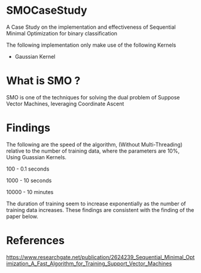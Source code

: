 # SMOCaseStudy
A Case Study on the implementation and effectiveness of Sequential Minimal Optimization for binary classification

The following implementation only make use of the following Kernels
- Gaussian Kernel

# What is SMO ? 
SMO is one of the techniques for solving the dual problem of Suppose Vector Machines, leveraging Coordinate Ascent

# Findings
The following are the speed of the algorithm, (Without Multi-Threading) relative to the number of training data, where the parameters are 10%, Using Guassian Kernels. 

100 - 0.1 seconds

1000 - 10 seconds

10000 - 10 minutes


The duration of training seem to increase exponentially as the number of training data increases.
These findings are consistent with the finding of the paper below. 

# References 
https://www.researchgate.net/publication/2624239_Sequential_Minimal_Optimization_A_Fast_Algorithm_for_Training_Support_Vector_Machines
